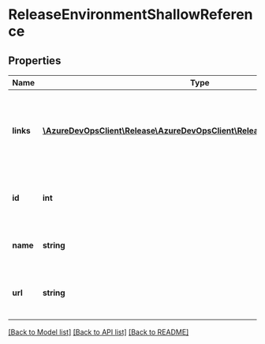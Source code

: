 # ReleaseEnvironmentShallowReference

## Properties
Name | Type | Description | Notes
------------ | ------------- | ------------- | -------------
**links** | [**\AzureDevOpsClient\Release\AzureDevOpsClient\Release\Model\ReferenceLinks**](ReferenceLinks.md) | Gets the links to related resources, APIs, and views for the release environment. | [optional] 
**id** | **int** | Gets the unique identifier of release environment. | [optional] 
**name** | **string** | Gets or sets the name of the release environment. | [optional] 
**url** | **string** | Gets the REST API url to access the release environment. | [optional] 

[[Back to Model list]](../README.md#documentation-for-models) [[Back to API list]](../README.md#documentation-for-api-endpoints) [[Back to README]](../README.md)


